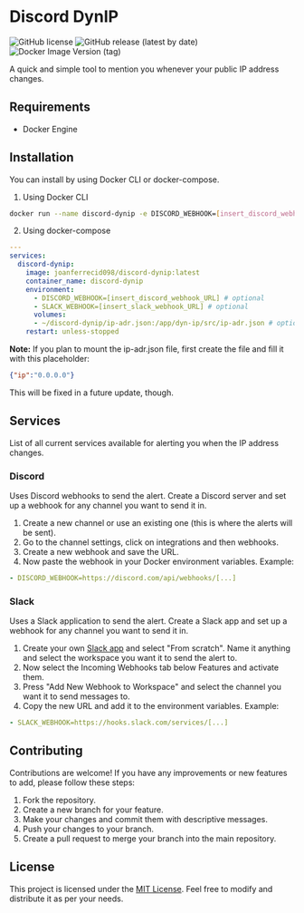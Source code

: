 # Discord DynIP

![GitHub license](https://img.shields.io/github/license/joanferrecid098/discord-dynip)
![GitHub release (latest by date)](https://img.shields.io/github/v/release/joanferrecid098/discord-dynip)
![Docker Image Version (tag)](https://img.shields.io/docker/v/joanferrecid098/discord-dynip/latest)

A quick and simple tool to mention you whenever your public IP address changes.

## Requirements
- Docker Engine

## Installation
You can install by using Docker CLI or docker-compose.

1. Using Docker CLI
```bash
docker run --name discord-dynip -e DISCORD_WEBHOOK=[insert_discord_webhook_URL] joanferrecid098/discord-dynip:latest
```

2. Using docker-compose
```yaml
---
services:
  discord-dynip:
    image: joanferrecid098/discord-dynip:latest
    container_name: discord-dynip
    environment:
      - DISCORD_WEBHOOK=[insert_discord_webhook_URL] # optional
      - SLACK_WEBHOOK=[insert_slack_webhook_URL] # optional
      volumes:
      - ~/discord-dynip/ip-adr.json:/app/dyn-ip/src/ip-adr.json # optional (read below)
    restart: unless-stopped
```

**Note:** If you plan to mount the ip-adr.json file, first create the file and fill it with this placeholder:
```json
{"ip":"0.0.0.0"}
```
This will be fixed in a future update, though.

## Services
List of all current services available for alerting you when the IP address changes.

### Discord
Uses Discord webhooks to send the alert. Create a Discord server and set up a webhook for any channel you want to send it in.

1. Create a new channel or use an existing one (this is where the alerts will be sent).
2. Go to the channel settings, click on integrations and then webhooks.
3. Create a new webhook and save the URL.
4. Now paste the webhook in your Docker environment variables. Example:

```yaml
- DISCORD_WEBHOOK=https://discord.com/api/webhooks/[...]
```

### Slack
Uses a Slack application to send the alert. Create a Slack app and set up a webhook for any channel you want to send it in.

1. Create your own [Slack app](https://api.slack.com/apps/new) and select "From scratch". Name it anything and select the workspace you want it to send the alert to.
2. Now select the Incoming Webhooks tab below Features and activate them.
3. Press "Add New Webhook to Workspace" and select the channel you want it to send messages to.
4. Copy the new URL and add it to the environment variables. Example:

```yaml
- SLACK_WEBHOOK=https://hooks.slack.com/services/[...]
```

## Contributing

Contributions are welcome! If you have any improvements or new features to add, please follow these steps:

1. Fork the repository.
2. Create a new branch for your feature.
3. Make your changes and commit them with descriptive messages.
4. Push your changes to your branch.
5. Create a pull request to merge your branch into the main repository.

## License

This project is licensed under the [MIT License](LICENSE). Feel free to modify and distribute it as per your needs.
